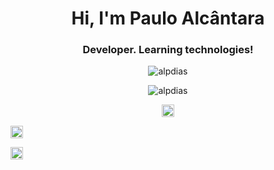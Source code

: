 <h1 align="center">Hi, I'm Paulo Alcântara</h1>
<h3 align="center">Developer. Learning technologies!</h3>
<p align="center"><img src="https://komarev.com/ghpvc/?username=alpdias" alt="alpdias"/></p>

<p align="center">
<img src="https://github-readme-stats.vercel.app/api?username=alpdias&show_icons=true" alt="alpdias"/> 
</p>

<p align="center">
<a href="https://linkedin.com/in/paulo-alcantara-00b4ab14a" target="blank"><img align="center" src="https://cdn.jsdelivr.net/npm/simple-icons@3.0.1/icons/linkedin.svg" alt="alpdias" height="20" width="20" /></a>
</p>
<a href="https://t.me/alpdias" target="blank"><img align="center" src="https://cdn.jsdelivr.net/npm/simple-icons@3.0.1/icons/telegram.svg" alt="alpdias" height="20" width="20" /></a>
</p>
</p>
<a href="https://paulodeveloper.netlify.app/" target="blank"><img align="center" src="https://cdn.jsdelivr.net/npm/simple-icons@3.0.1/icons/discover.svg" alt="alpdias" height="20" width="20" /></a>
</p>

<!--
**alpdias/alpdias** is a ✨ _special_ ✨ repository because its `README.md` (this file) appears on your GitHub profile.

Here are some ideas to get you started:

- 🔭 I’m currently working on ...
- 🌱 I’m currently learning ...
- 👯 I’m looking to collaborate on ...
- 🤔 I’m looking for help with ...
- 💬 Ask me about ...
- 📫 How to reach me: ...
- 😄 Pronouns: ...
- ⚡ Fun fact: ...
-->
